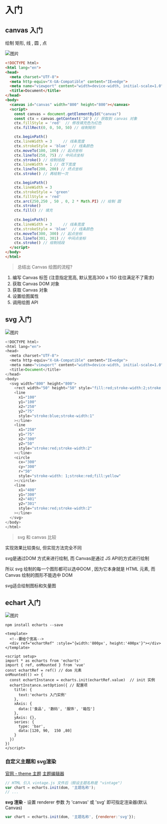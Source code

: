 # 入门
## canvas 入门
绘制 矩形, 线 , 圆 , 点

![图片](../.vuepress/public/images/canvas1.png)
```html
<!DOCTYPE html>
<html lang="en">
<head>
  <meta charset="UTF-8">
  <meta http-equiv="X-UA-Compatible" content="IE=edge">
  <meta name="viewport" content="width=device-width, initial-scale=1.0">
  <title>Document</title>
</head>
<body>
  <canvas id="canvas" width="800" height="800"></canvas>
  <script>
    const canvas = document.getElementById("canvas")
    const ctx = canvas.getContext('2d') // 获取到 canvas 对象
    ctx.fillStyle = 'red'  // 修改填充色为红色
    ctx.fillRect(0, 0, 50, 50) // 绘制矩形

    ctx.beginPath()
    ctx.lineWidth = 3     // 线条宽度
    ctx.strokeStyle = 'blue'  // 线条颜色
    ctx.moveTo(100, 100) // 起点坐标
    ctx.lineTo(250, 75) // 中间点坐标
    ctx.stroke() // 绘制线段
    ctx.lineWidth = 1 // 改下宽度
    ctx.lineTo(200, 200) // 终点坐标
    ctx.stroke() // 再绘制一次

    ctx.beginPath()
    ctx.lineWidth = 3
    ctx.strokeStyle = 'green'
    ctx.fillStyle = 'red'
    ctx.arc(250,250 , 50 , 0, 2 * Math.PI) // 绘制 圆
    ctx.stroke()
    ctx.fill() // 填充
    
    ctx.beginPath()
    ctx.lineWidth = 3     // 线条宽度
    ctx.strokeStyle = 'blue'  // 线条颜色
    ctx.moveTo(300, 300) // 起点坐标
    ctx.lineTo(301, 301) // 中间点坐标
    ctx.stroke() // 绘制线段
  </script>
</body>
</html> 
```

> 总结出 Canvas 绘图的流程?
1. 编写 Canvas 标签 (注意指定宽高, 默认宽高300 x 150 往往满足不了需求)
2. 获取 Canvas DOM 对象 
3. 获取 Canvas 对象
4. 设置绘图属性
5. 调用绘图 API

## svg 入门

![图片](../.vuepress/public/images/svg1.png)
```js
<!DOCTYPE html>
<html lang="en">
<head>
  <meta charset="UTF-8">
  <meta http-equiv="X-UA-Compatible" content="IE=edge">
  <meta name="viewport" content="width=device-width, initial-scale=1.0">
  <title>Document</title>
</head>
<body>
  <svg width="800" height="800">
    <rect width="50" height="50" style="fill:red;stroke-width:2;stroke:green"></rect>
    <line 
      x1="100"
      y1="100"
      x2="250"
      y2="75"
      style="stroke:blue;stroke-width:1"
    ></line>
    <line 
      x1="250"
      y1="75"
      x2="300"
      y2="50"
      style="stroke:red;stroke-width:2"
    ></line>
    <circle 
      cx="300"
      cy="300"
      r="50"
      style="stroke-width: 1;stroke:red;fill:yellow"
    ></circle>
    <line 
      x1="400"
      y1="300"
      x2="401"
      y2="301"
      style="stroke:red;stroke-width:2"
    ></line>
  </svg>
</body>
</html>
```

> svg 和 canvas 比较

实现效果比较类似, 但实现方法完全不同

svg是通过DOM 方式来进行绘制, 而 Canvas是通过 JS API的方式进行绘制

所以 svg 绘制的每一个图形都可以选中DOM , 因为它本身就是 HTML 元素, 而 Canvas 绘制的图形不能选中 DOM

svg适合绘制图标和矢量图
## echart 入门
![图片](../.vuepress/public/images/ech1.png)
```shell
npm install echarts --save
```
```vue
<template>
  <!--要给个宽高-->
  <div ref="echartRef" :style="{width:'800px', height:'400px'}"></div>
</template>

<script setup>
import * as echarts from 'echarts'
import { ref, onMounted } from 'vue'
const echartRef = ref() // dom 元素
onMounted(() => {
  const echartInstance = echarts.init(echartRef.value)  // init 实例
  echartInstance.setOption({ // 配置项
    title: {
      text:'echarts 入门实例'
    },
    xAxis: {
      data:['食品', '数码', '服饰', '箱包']
    },
    yAxis: {},
    series: {
      type: 'bar',
      data:[120, 90,  150 ,80]
    }
  })
})
</script>
```
### 自定义主题和 svg渲染
[官网 - theme 主题](https://echarts.apache.org/handbook/zh/concepts/style)
[主题编辑器](https://echarts.apache.org/zh/theme-builder.html)
```js
// HTML 引入 vintage.js 文件后（假设主题名称是 "vintage"）
var chart = echarts.init(dom, '主题名称');
// ...
```

**svg 渲染** - 设置 renderer 参数 为 'canvas' 或 'svg' 即可指定渲染器(默认 Canvas)
```js
var chart = echarts.init(dom, '主题名称', {renderer:'svg'});
```












